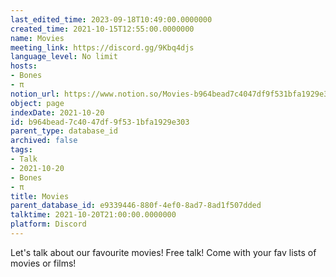 ```yaml
---
last_edited_time: 2023-09-18T10:49:00.0000000
created_time: 2021-10-15T12:55:00.0000000
name: Movies
meeting_link: https://discord.gg/9Kbq4djs
language_level: No limit
hosts:
- Bones
- π
notion_url: https://www.notion.so/Movies-b964bead7c4047df9f531bfa1929e303
object: page
indexDate: 2021-10-20
id: b964bead-7c40-47df-9f53-1bfa1929e303
parent_type: database_id
archived: false
tags:
- Talk
- 2021-10-20
- Bones
- π
title: Movies
parent_database_id: e9339446-880f-4ef0-8ad7-8ad1f507dded
talktime: 2021-10-20T21:00:00.0000000
platform: Discord
---
```


Let's talk about our favourite movies!
Free talk! Come with your fav lists of movies or films!


